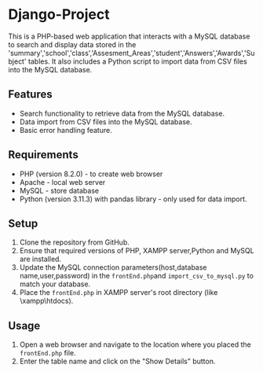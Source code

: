 # Django-Project

This is a PHP-based web application that interacts with a MySQL database to search and display data stored in the 'summary','school','class','Assesment_Areas','student','Answers','Awards','Subject'  tables. It also includes a Python script to import data from CSV files into the MySQL database.


## Features

- Search functionality to retrieve data from the MySQL database.
- Data import from CSV files into the MySQL database.
- Basic error handling feature.


## Requirements

- PHP (version 8.2.0) - to create web browser
- Apache - local web server 
- MySQL  - store database
- Python (version 3.11.3) with pandas library - only used for data import.


## Setup

1. Clone the repository from GitHub.
2. Ensure that required versions of PHP, XAMPP server,Python and MySQL are installed.
3. Update the MySQL connection parameters(host,database name,user,password) in the `frontEnd.php`and `import_csv_to_mysql.py` to match your database.
4. Place the `frontEnd.php` in XAMPP server's root directory (like \xampp\htdocs).

## Usage

1. Open a web browser and navigate to the location where you placed the `frontEnd.php` file.
2. Enter the table name and click on the "Show Details" button.

